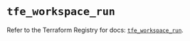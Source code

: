 # `tfe_workspace_run`

Refer to the Terraform Registry for docs: [`tfe_workspace_run`](https://registry.terraform.io/providers/hashicorp/tfe/0.53.0/docs/resources/workspace_run).
